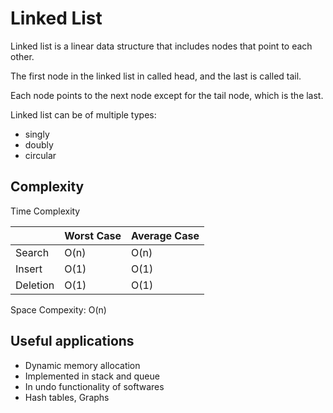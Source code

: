 # Linked List

Linked list is a linear data structure that includes nodes that point to each other.

The first node in the linked list in called head, and the last is called tail.

Each node points to the next node except for the tail node, which is the last.

Linked list can be of multiple types:

* singly
* doubly
* circular

## Complexity

Time Complexity

|              | Worst Case   | Average Case |
| -----------  | -----------  | -----------  |
| Search       | O(n)         | O(n)         |
| Insert       | O(1)         | O(1)         |
| Deletion     | O(1)         | O(1)         |

Space Compexity: O(n)

## Useful applications

* Dynamic memory allocation
* Implemented in stack and queue
* In undo functionality of softwares
* Hash tables, Graphs
